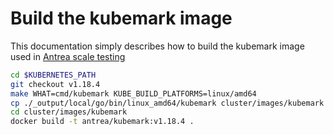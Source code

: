 # Build the kubemark image

This documentation simply describes how to build the kubemark image used in
[Antrea scale testing](../antrea-agent-simulator.md)

   ```bash
cd $KUBERNETES_PATH
git checkout v1.18.4
make WHAT=cmd/kubemark KUBE_BUILD_PLATFORMS=linux/amd64
cp ./_output/local/go/bin/linux_amd64/kubemark cluster/images/kubemark
cd cluster/images/kubemark
docker build -t antrea/kubemark:v1.18.4 .
   ```
